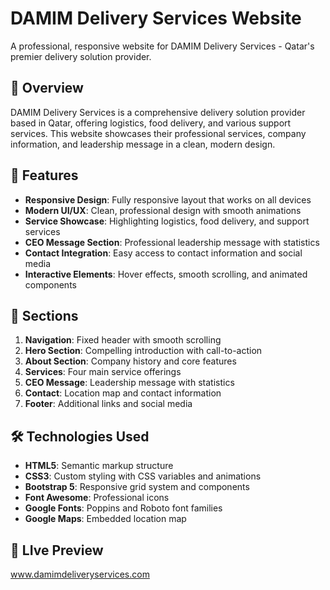 # DAMIM Delivery Services Website

A professional, responsive website for DAMIM Delivery Services - Qatar's premier delivery solution provider.

## 🌟 Overview

DAMIM Delivery Services is a comprehensive delivery solution provider based in Qatar, offering logistics, food delivery, and various support services. This website showcases their professional services, company information, and leadership message in a clean, modern design.

## 🚀 Features

- **Responsive Design**: Fully responsive layout that works on all devices
- **Modern UI/UX**: Clean, professional design with smooth animations
- **Service Showcase**: Highlighting logistics, food delivery, and support services
- **CEO Message Section**: Professional leadership message with statistics
- **Contact Integration**: Easy access to contact information and social media
- **Interactive Elements**: Hover effects, smooth scrolling, and animated components

## 📱 Sections

1. **Navigation**: Fixed header with smooth scrolling
2. **Hero Section**: Compelling introduction with call-to-action
3. **About Section**: Company history and core features
4. **Services**: Four main service offerings
5. **CEO Message**: Leadership message with statistics
6. **Contact**: Location map and contact information
7. **Footer**: Additional links and social media
   
## 🛠️ Technologies Used

- **HTML5**: Semantic markup structure
- **CSS3**: Custom styling with CSS variables and animations
- **Bootstrap 5**: Responsive grid system and components
- **Font Awesome**: Professional icons
- **Google Fonts**: Poppins and Roboto font families
- **Google Maps**: Embedded location map

## 📁 LIve Preview

www.damimdeliveryservices.com

